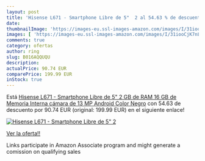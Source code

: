 ```yaml
---
layout: post
title: 'Hisense L671 - Smartphone Libre de 5"  2 al 54.63 % de descuento'
date: 
thumbnailImage: 'https://images-eu.ssl-images-amazon.com/images/I/31iooCjK7nL._SL200_.jpg'
images: [ 'https://images-eu.ssl-images-amazon.com/images/I/31iooCjK7nL._SL200_.jpg' ]
comments: true
category: ofertas
author: ring
slug: B016AQQUQU
description:
actualPrice: 90.74 EUR
comparePrice: 199.99 EUR
inStock: true
---
```


Está [Hisense L671 - Smartphone Libre de 5"  2 GB de RAM  16 GB de Memoria Interna  cámara de 13 MP  Android  Color Negro](https://www.amazon.es/dp/B016AQQUQU/?tag=tolees-21) con 54.63 de descuento por 90.74 EUR (original: 199.99 EUR) en el siguiente enlace!

[![Hisense L671 - Smartphone Libre de 5"  2](https://images-eu.ssl-images-amazon.com/images/I/31iooCjK7nL._SL200_.jpg)](https://www.amazon.es/dp/B016AQQUQU/?tag=tolees-21)

[Ver la oferta!!](https://www.amazon.es/dp/B016AQQUQU/?tag=tolees-21)

Links participate in Amazon Associate program and might generate a comission on qualifying sales


